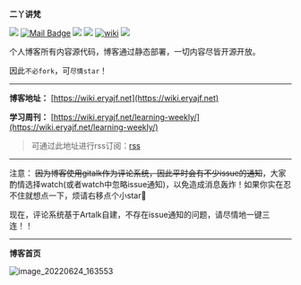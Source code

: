 **二丫讲梵**

[![](https://visitor-badge.laobi.icu/badge?page_id=eryajf.eryajf)](https://visitor-badge.laobi.icu/badge?page_id=eryajf.eryajf)
[![Mail Badge](https://img.shields.io/badge/-eryajf@163.com-c14438?style=flat&logo=Gmail&logoColor=white&link=mailto:eryajf@163.com)](mailto:eryajf@163.com)
[![](https://img.shields.io/badge/%E5%85%AC%E4%BC%97%E5%8F%B7-%E8%BF%90%E7%BB%B4%E8%89%BA%E6%9C%AF-71f9fe?logo=WeChat)](https://tva4.sinaimg.cn/large/008k1Yt0ly1h4nmsb1pgzj32n00yo154.jpg)
[![](https://img.shields.io/badge/%E5%8D%9A%E5%AE%A2-%E4%BA%8C%E4%B8%AB%E8%AE%B2%E6%A2%B5-d7b1bf?logo=Blogger)](https://wiki.eryajf.net)
[![wiki](https://img.shields.io/website?url=https://wiki.eryajf.net/)](https://wiki.eryajf.net/)
[![](https://img.shields.io/badge/Awesome-MyStarList-c780fa?logo=Awesome-Lists)](https://github.com/eryajf/awesome-stars-eryajf#readme)

个人博客所有内容源代码，博客通过静态部署，一切内容尽皆开源开放。

因此`不必fork`，可`尽情star`！

---

**博客地址：** [https://wiki.eryajf.net](https://wiki.eryajf.net)

**学习周刊：** [https://wiki.eryajf.net/learning-weekly/](https://wiki.eryajf.net/learning-weekly/)

> 可通过此地址进行rss订阅：[rss](https://wiki.eryajf.net/rss.xml)

---

注意： ~~因为博客使用gitalk作为评论系统，因此平时会有不少issue的通知~~，大家酌情选择watch(或者watch中忽略issue通知)，以免造成消息轰炸！如果你实在忍不住就想点一下，烦请右移点个小star🐶

现在，评论系统基于Artalk自建，不存在issue通知的问题，请尽情地一键三连！！

---

**博客首页**

![image_20220624_163553](https://cdn.staticaly.com/gh/eryajf/tu/main/img/image_20220624_163553.png)